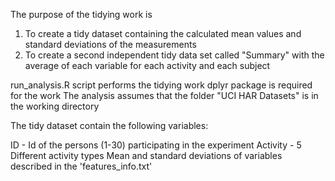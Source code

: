 The purpose of the tidying work is 
1) To create a tidy dataset containing the calculated mean values and standard deviations of the measurements
2) To create a second independent tidy data set called "Summary"  with the average of each variable 
for each activity and each subject

run_analysis.R script performs the tidying work
dplyr package is required for the work
The analysis assumes that the folder "UCI HAR Datasets" is in the working directory

The tidy dataset contain the following variables:

ID - Id of the persons (1-30) participating in the experiment
Activity - 5 Different activity types
Mean and standard deviations of variables described in the 'features_info.txt'

